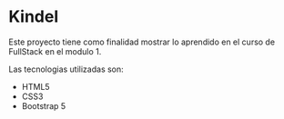# Kindel

Este proyecto tiene como finalidad mostrar lo aprendido en el curso de FullStack en el modulo 1.

Las tecnologias utilizadas son:

- HTML5
- CSS3
- Bootstrap 5
